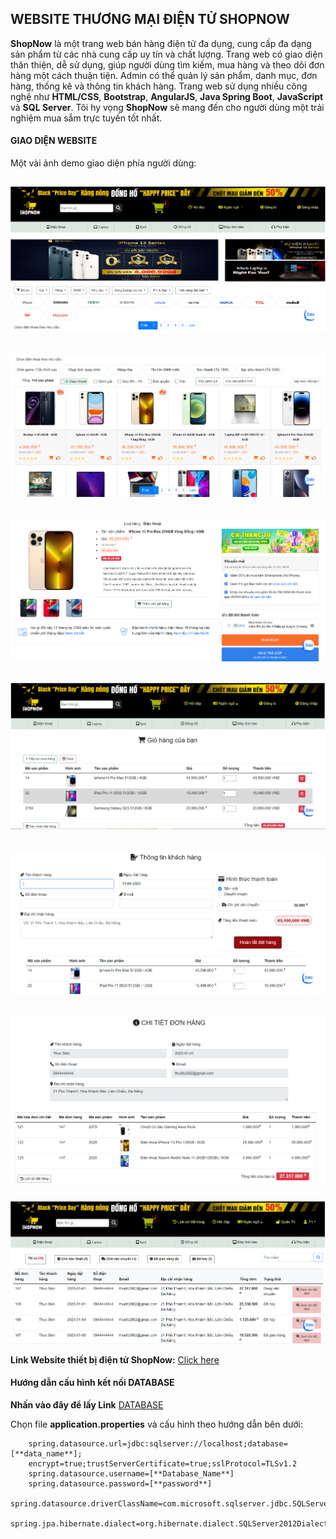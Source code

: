 ## WEBSITE THƯƠNG MẠI ĐIỆN TỬ SHOPNOW

**ShopNow** là một trang web bán hàng điện tử đa dụng, cung cấp đa dạng sản phẩm từ các nhà cung cấp uy tín và chất lượng. Trang web có giao diện thân thiện, dễ sử dụng, giúp người dùng tìm kiếm, mua hàng và theo dõi đơn hàng một cách thuận tiện. Admin có thể quản lý sản phẩm, danh mục, đơn hàng, thống kê và thông tin khách hàng. Trang web sử dụng nhiều công nghệ như **HTML/CSS**, **Bootstrap**, **AngularJS**, **Java Spring Boot**, **JavaScript** và **SQL Server**. Tôi hy vọng **ShopNow** sẽ mang đến cho người dùng một trải nghiệm mua sắm trực tuyến tốt nhất.

#### GIAO DIỆN WEBSITE

Một vài ảnh demo giao diện phía người dùng:

## ![Tên ảnh](/src/main/resources/static/assets/images/anh1.png)

## ![Tên ảnh](/src/main/resources/static/assets/images/hinh2.png)

## ![Tên ảnh](/src/main/resources/static/assets/images/hinh3.png)

## ![Tên ảnh](/src/main/resources/static/assets/images/hinh4cart.png)

## ![Tên ảnh](/src/main/resources/static/assets/images/hinh5Thongtinkh.png)

## ![Tên ảnh](/src/main/resources/static/assets/images/hinh5.5Chitietdon.png)

![Tên ảnh](/src/main/resources/static/assets/images/hinh6lichsudathang.png)

**Link Website thiết bị điện tử ShopNow:**
[Click here](https://github.com/ThucSkin/Website-ShopNow)

#### Hướng dẫn cấu hình kết nối DATABASE

**Nhấn vào đây để lấy Link** [DATABASE](https://github.com/ThucSkin/Website-ShopNow/blob/main/src/main/resources/db/data_ShopNow.sql)

Chọn file **application.properties** và cấu hình theo hướng dẫn bên dưới:

```
    spring.datasource.url=jdbc:sqlserver://localhost;database=[**data_name**];
    encrypt=true;trustServerCertificate=true;sslProtocol=TLSv1.2
    spring.datasource.username=[**Database_Name**]
    spring.datasource.password=[**password**]
    spring.datasource.driverClassName=com.microsoft.sqlserver.jdbc.SQLServerDriver
    spring.jpa.hibernate.dialect=org.hibernate.dialect.SQLServer2012Dialect
```
